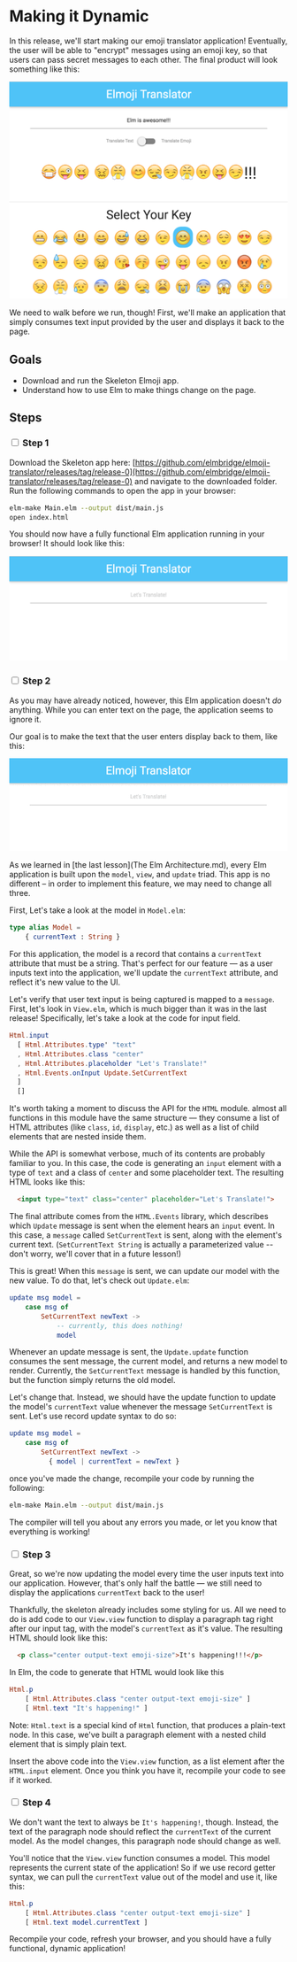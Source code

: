 # Making it Dynamic

In this release, we'll start making our emoji translator application! Eventually, the user will be able to "encrypt" messages using an emoji key, so that users can pass secret messages to each other. The final product will look something like this:


![Final Release](images/final-release.png)


We need to walk before we run, though! First, we'll make an application that simply consumes text input provided by the user and displays it back to the page.

## Goals

  - Download and run the Skeleton Elmoji app.
  - Understand how to use Elm to make things change on the page.

## Steps

### <input type="checkbox"> Step 1

Download the Skeleton app here: [https://github.com/elmbridge/elmoji-translator/releases/tag/release-0](https://github.com/elmbridge/elmoji-translator/releases/tag/release-0) and navigate to the downloaded folder. Run the following commands to open the app in your browser:

```sh
elm-make Main.elm --output dist/main.js
open index.html
```

You should now have a fully functional Elm application running in your browser! It should look like this:

![Release 0](images/release-0.png)

### <input type="checkbox"> Step 2

As you may have already noticed, however, this Elm application doesn't *do* anything. While you can enter text on the page, the application seems to ignore it.

Our goal is to make the text that the user enters display back to them, like this:

![Release 1 in GIF form](images/release-1.gif)

As we learned in [the last lesson](The Elm Architecture.md), every Elm application is built upon the `model`, `view`, and `update` triad. This app is no different – in order to implement this feature, we may need to change all three.

First, Let's take a look at the model in `Model.elm`:


```elm
type alias Model =
    { currentText : String }
```

For this application, the model is a record that contains a `currentText` attribute that must be a string. That's perfect for our feature — as a user inputs text into the application, we'll update the `currentText` attribute, and reflect it's new value to the UI.

Let's verify that user text input is being captured is mapped to a `message`. First, let's look in `View.elm`, which is much bigger than it was in the last release! Specifically, let's take a look at the code for input field.

```elm
Html.input
  [ Html.Attributes.type' "text"
  , Html.Attributes.class "center"
  , Html.Attributes.placeholder "Let's Translate!"
  , Html.Events.onInput Update.SetCurrentText
  ]
  []
```

It's worth taking a moment to discuss the API for the `HTML` module. almost all functions in this module have the same structure — they consume a list of HTML attributes (like `class`, `id`, `display`, etc.) as well as a list of child elements that are nested inside them.

While the API is somewhat verbose, much of its contents are probably familiar to you. In this case, the code is generating an `input` element with a type of `text` and a class of `center` and some placeholder text. The resulting HTML looks like this:

```HTML
  <input type="text" class="center" placeholder="Let's Translate!">
```

The final attribute comes from the `HTML.Events` library, which describes which `Update` message is sent when the element hears an `input` event. In this case, a `message` called `SetCurrentText` is sent, along with the element's current text. (`SetCurrentText String` is actually a parameterized value -- don't worry, we'll cover that in a future lesson!)

This is great! When this `message` is sent, we can update our model with the new value. To do that, let's check out `Update.elm`:

```elm
update msg model =
    case msg of
        SetCurrentText newText ->
            -- currently, this does nothing!
            model
```

Whenever an update message is sent, the `Update.update` function consumes the sent message, the current model, and returns a new model to render. Currently, the `SetCurrentText` message is handled by this function, but the function simply returns the old model.

Let's change that. Instead, we should have the update function to update the model's `currentText` value whenever the message `SetCurrentText` is sent. Let's use record update syntax to do so:

```elm
update msg model =
    case msg of
        SetCurrentText newText ->
          { model | currentText = newText }
```

once you've made the change, recompile your code by running the following:

```sh
elm-make Main.elm --output dist/main.js
```

The compiler will tell you about any errors you made, or let you know that everything is working!

### <input type="checkbox"> Step 3

Great, so we're now updating the model every time the user inputs text into our application. However, that's only half the battle — we still need to display the applications `currentText` back to the user!

Thankfully, the skeleton already includes some styling for us. All we need to do is add code to our `View.view` function to display a paragraph tag right after our input tag, with the model's `currentText` as it's value. The resulting HTML should look like this:


```HTML
  <p class="center output-text emoji-size">It's happening!!!</p>
```

In Elm, the code to generate that HTML would look like this

```elm
Html.p
    [ Html.Attributes.class "center output-text emoji-size" ]
    [ Html.text "It's happening!" ]
```

Note: `Html.text` is a special kind of `Html` function, that produces a plain-text node. In this case, we've built a paragraph element with a nested child element that is simply plain text.

Insert the above code into the `View.view` function, as a list element after the `HTML.input` element. Once you think you have it, recompile your code to see if it worked.

### <input type="checkbox"> Step 4

We don't want the text to always be `It's happening!`, though. Instead, the text of the paragraph node should reflect the `currentText` of the current model. As the model changes, this paragraph node should change as well.

You'll notice that the `View.view` function consumes a model. This model represents the current state of the application! So if we use record getter syntax, we can pull the `currentText` value out of the model and use it, like this:

```elm
Html.p
    [ Html.Attributes.class "center output-text emoji-size" ]
    [ Html.text model.currentText ]
```

Recompile your code, refresh your browser, and you should have a fully functional, dynamic application!
